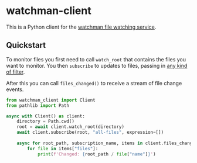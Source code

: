 # watchman-client

This is a Python client for the [watchman file watching service](https://facebook.github.io/watchman/).

## Quickstart

To monitor files you first need to call `watch_root` that contains the files you want to monitor. You then `subscribe` 
to updates to files, passing in [any kind of filter](https://facebook.github.io/watchman/docs/file-query).

After this you can call `files_changed()` to receive a stream of file change events.

```python
from watchman_client import Client
from pathlib import Path

async with Client() as client:
    directory = Path.cwd() 
    root = await client.watch_root(directory)
    await client.subscribe(root, "all-files", expression=[])
    
    async for root_path, subscription_name, items in client.files_changed():
        for file in items["files"]:
            print(f'Changed: {root_path / file["name"]}')
```
